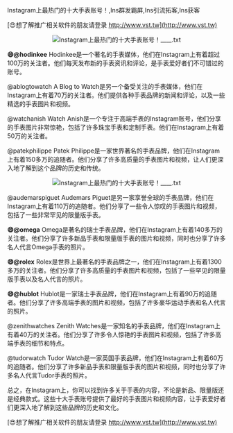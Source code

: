Instagram上最热门的十大手表账号！,Ins群发霸屏,Ins引流拓客,Ins获客

[😍想了解推广相关软件的朋友请登录 http://www.vst.tw](http://www.vst.tw)

 <center><img src="https://vst.tw/MP4/tuiguang/png/5.png" alt="Instagram上最热门的十大手表账号！____.txt"></center>

**😄@hodinkee**
Hodinkee是一个著名的手表媒体，他们在Instagram上有着超过100万的关注者。他们每天发布新的手表资讯和评论，是手表爱好者们不可错过的账号。

@ablogtowatch
A Blog to Watch是另一个备受关注的手表媒体，他们在Instagram上有着70万的关注者。他们提供各种手表品牌的新闻和评论，以及一些精选的手表图片和视频。

@watchanish
Watch Anish是一个专注于高端手表的Instagram账号，他们分享的手表图片非常惊艳，包括了许多珠宝手表和定制手表。他们在Instagram上有着50万的关注者。

@patekphilippe
Patek Philippe是一家世界著名的手表品牌，他们在Instagram上有着150多万的追随者。他们分享了许多高质量的手表图片和视频，让人们更深入地了解到这个品牌的历史和传统。

 <center><img src="https://vst.tw/MP4/tuiguang/png/3.png" alt="Instagram上最热门的十大手表账号！____.txt"></center>

@audemarspiguet
Audemars Piguet是另一家享誉全球的手表品牌，他们在Instagram上有着110万的追随者。他们分享了一些令人惊叹的手表图片和视频，包括了一些非常罕见的限量版手表。

**😄@omega**
Omega是著名的瑞士手表品牌，他们在Instagram上有着140多万的关注者。他们分享了许多新品手表和限量版手表的图片和视频，同时也分享了许多名人代言Omega手表的照片。

**😄@rolex**
Rolex是世界上最著名的手表品牌之一，他们在Instagram上有着1300多万的关注者。他们分享了许多高质量的手表图片和视频，包括了一些罕见的限量版手表以及名人代言的照片。

**😄@hublot**
Hublot是一家瑞士手表品牌，他们在Instagram上有着90万的追随者。他们分享了许多高端手表的图片和视频，包括了许多豪华运动手表和名人代言的照片。

@zenithwatches
Zenith Watches是一家知名的手表品牌，他们在Instagram上有着40万的关注者。他们分享了许多令人惊艳的手表图片和视频，包括了许多高端手表的细节和特点。

@tudorwatch
Tudor Watch是一家英国手表品牌，他们在Instagram上有着60万的追随者。他们分享了许多新品手表和限量版手表的图片和视频，同时也分享了许多名人代言Tudor手表的照片。

总之，在Instagram上，你可以找到许多关于手表的内容，不论是新品、限量版还是经典款式。这些十大手表账号提供了最好的手表图片和视频内容，让手表爱好者们更深入地了解到这些品牌的历史和文化。

[😍想了解推广相关软件的朋友请登录 http://www.vst.tw](http://www.vst.tw)




